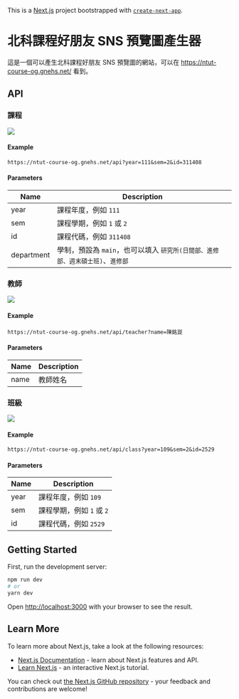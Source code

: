 This is a [Next.js](https://nextjs.org/) project bootstrapped with [`create-next-app`](https://github.com/vercel/next.js/tree/canary/packages/create-next-app).

# 北科課程好朋友 SNS 預覽圖產生器
這是一個可以產生北科課程好朋友 SNS 預覽圖的網站，可以在 https://ntut-course-og.gnehs.net/ 看到。
## API
### 課程
![](https://ntut-course-og.gnehs.net/api?year=111&sem=2&id=311408)
#### Example
```
https://ntut-course-og.gnehs.net/api?year=111&sem=2&id=311408
```
#### Parameters
| Name | Description |
| --- | --- |
| year | 課程年度，例如 `111` |
| sem | 課程學期，例如 `1` 或 `2` |
| id | 課程代碼，例如 `311408` |
| department | 學制，預設為 `main`，也可以填入 `研究所(日間部、進修部、週末碩士班)`、`進修部` |

### 教師
![](https://ntut-course-og.gnehs.net/api/teacher?name=陳銘崑)
#### Example
```
https://ntut-course-og.gnehs.net/api/teacher?name=陳銘崑
```
#### Parameters
| Name | Description |
| --- | --- |
| name | 教師姓名 |
### 班級
![](https://ntut-course-og.gnehs.net/api/class?year=109&sem=2&id=2529)
#### Example
```
https://ntut-course-og.gnehs.net/api/class?year=109&sem=2&id=2529
```
#### Parameters
| Name | Description |
| --- | --- |
| year | 課程年度，例如 `109` |
| sem | 課程學期，例如 `1` 或 `2` |
| id | 課程代碼，例如 `2529` |


## Getting Started

First, run the development server:

```bash
npm run dev
# or
yarn dev
```

Open [http://localhost:3000](http://localhost:3000) with your browser to see the result.
## Learn More

To learn more about Next.js, take a look at the following resources:

- [Next.js Documentation](https://nextjs.org/docs) - learn about Next.js features and API.
- [Learn Next.js](https://nextjs.org/learn) - an interactive Next.js tutorial.

You can check out [the Next.js GitHub repository](https://github.com/vercel/next.js/) - your feedback and contributions are welcome!
